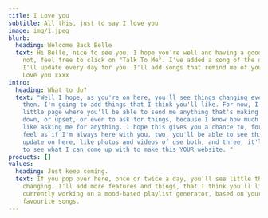 ```yaml
---
title: I Love you
subtitle: All this, just to say I love you
image: img/1.jpeg
blurb:
  heading: Welcome Back Belle
  text: Hi Belle, nice to see you, I hope you're well and having a good day, if
    not, feel free to click on "Talk To Me". I've added a song of the day that
    I'll update every day for you. I'll add songs that remind me of you.
	Love you xxxx
intro:
  heading: What to do?
  text: "Well I hope, as you're on here, you'll see things changing every now and
    then. I'm going to add things that I think you'll like. For now, I've made a
    little page where you'll be able to send me anything that's making you feel
    down, or upset, or even to ask for things, because I know how much you don't
    like asking me for anything. I hope this gives you a chance to, for one,
    feel as if I'm always here with you, two, you'll be able to see things
    update on here, like photos and videos of use both, and three, it'll be fun
    to see what I can come up with to make this YOUR website. "
products: []
values:
  heading: Just keep coming.
  text: If you pop over here, once or twice a day, you'll see little things
    changing. I'll add more features and things, that I think you'll like, I'm
    currently working on a mood-based playlist generator, based on your
    favourite songs.
---
```

